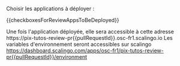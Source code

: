 Choisir les applications à déployer :

{{checkboxesForReviewAppsToBeDeployed}}

Une fois l'application déployée, elle sera accessible à cette adresse https://pix-tutos-review-pr{{pullRequestId}}.osc-fr1.scalingo.io
Les variables d'environnement seront accessibles sur scalingo https://dashboard.scalingo.com/apps/osc-fr1/pix-tutos-review-pr{{pullRequestId}}/environment

